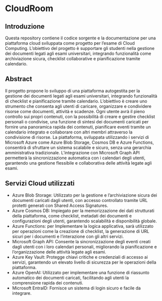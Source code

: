 # CloudRoom

## Introduzione

Questa repository contiene il codice sorgente e la documentazione per una piattaforma cloud sviluppata come progetto per l’esame di Cloud Computing. L’obiettivo del progetto è supportare gli studenti nella gestione dei documenti legati agli esami universitari, integrando funzionalità come archiviazione sicura, checklist collaborative e pianificazione tramite calendario.

## Abstract

Il progetto propone lo sviluppo di una piattaforma autogestita per la gestione dei documenti legati agli esami universitari, integrando funzionalità di checklist e pianificazione tramite calendario. L’obiettivo è creare uno strumento che consenta agli utenti di caricare, organizzare e condividere risorse come documenti, attività e scadenze. Ogni utente avrà il pieno controllo sui propri contenuti, con la possibilità di creare e gestire checklist personali o condivise, una funzione di sintesi dei documenti caricati per fornire una panoramica rapida dei contenuti, pianificare eventi tramite un calendario integrato e collaborare con altri membri attraverso la condivisione di risorse. La piattaforma, sviluppata utilizzando i servizi di Microsoft Azure come Azure Blob Storage, Cosmos DB e Azure Functions, consentirà di sfruttare un sistema scalabile e sicuro, senza una gerarchia amministrativa tradizionale. L’integrazione con Microsoft Graph API permetterà la sincronizzazione automatica con i calendari degli utenti, garantendo una gestione flessibile e collaborativa delle attività legate agli esami.

## Servizi Cloud utilizzati

- Azure Blob Storage: Utilizzato per la gestione e l’archiviazione sicura dei documenti caricati dagli utenti, con accesso controllato tramite URL protetti generati con Shared Access Signatures.
- Azure Cosmos DB: Impiegato per la memorizzazione dei dati strutturati della piattaforma, come checklist, metadati dei documenti e configurazioni degli utenti, garantendo scalabilità e disponibilità globale.
- Azure Functions: per Implementare la logica applicativa, sarà utilizzato per operazioni come la creazione di checklist, la generazione di URL sicuri per i documenti e l’interazione con gli altri servizi.
- Microsoft Graph API: Consente la sincronizzazione degli eventi creati dagli utenti con i loro calendari personali, migliorando la pianificazione e l’organizzazione delle attività legate agli esami.
- Azure Key Vault: Protegge chiavi critiche e credenziali di accesso ai servizi, garantendo un elevato livello di sicurezza per le operazioni della piattaforma.
- Azure OpenAI: Utilizzato per implementare una funzione di riassunto automatico dei documenti caricati, facilitando agli utenti la comprensione rapida dei contenuti.
- Microsoft EntraID: Fornisce un sistema di login sicuro e facile da integrare.
